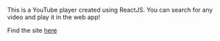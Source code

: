 This is a YouTube player created using ReactJS. You can search for any video and play it in the web app! 

Find the site [here](https://hellotube.netlify.app)
